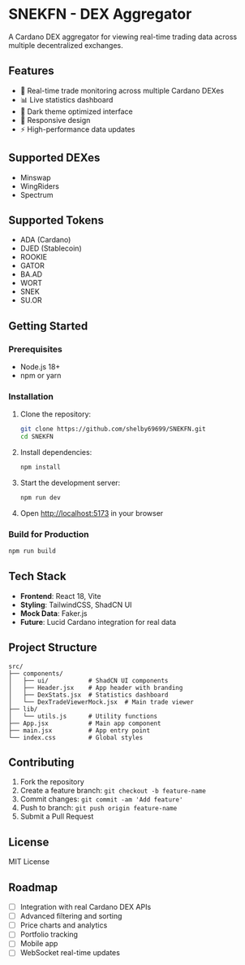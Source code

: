 # SNEKFN - DEX Aggregator

A Cardano DEX aggregator for viewing real-time trading data across multiple decentralized exchanges.

## Features

- 🔄 Real-time trade monitoring across multiple Cardano DEXes
- 📊 Live statistics dashboard
- 🎨 Dark theme optimized interface
- 📱 Responsive design
- ⚡ High-performance data updates

## Supported DEXes

- Minswap
- WingRiders  
- Spectrum

## Supported Tokens

- ADA (Cardano)
- DJED (Stablecoin)
- ROOKIE
- GATOR
- BA.AD
- WORT
- SNEK
- SU.OR

## Getting Started

### Prerequisites

- Node.js 18+ 
- npm or yarn

### Installation

1. Clone the repository:
   ```bash
   git clone https://github.com/shelby69699/SNEKFN.git
   cd SNEKFN
   ```

2. Install dependencies:
   ```bash
   npm install
   ```

3. Start the development server:
   ```bash
   npm run dev
   ```

4. Open [http://localhost:5173](http://localhost:5173) in your browser

### Build for Production

```bash
npm run build
```

## Tech Stack

- **Frontend**: React 18, Vite
- **Styling**: TailwindCSS, ShadCN UI
- **Mock Data**: Faker.js
- **Future**: Lucid Cardano integration for real data

## Project Structure

```
src/
├── components/
│   ├── ui/           # ShadCN UI components
│   ├── Header.jsx    # App header with branding
│   ├── DexStats.jsx  # Statistics dashboard
│   └── DexTradeViewerMock.jsx  # Main trade viewer
├── lib/
│   └── utils.js      # Utility functions
├── App.jsx           # Main app component
├── main.jsx          # App entry point
└── index.css         # Global styles
```

## Contributing

1. Fork the repository
2. Create a feature branch: `git checkout -b feature-name`
3. Commit changes: `git commit -am 'Add feature'`
4. Push to branch: `git push origin feature-name`
5. Submit a Pull Request

## License

MIT License

## Roadmap

- [ ] Integration with real Cardano DEX APIs
- [ ] Advanced filtering and sorting
- [ ] Price charts and analytics
- [ ] Portfolio tracking
- [ ] Mobile app
- [ ] WebSocket real-time updates